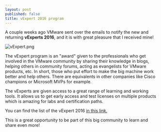 ```yaml
---
layout: post
published: false
title: vExpert 2016 program
---
```

A couple weeks ago VMware sent over the emails to notify the new and returning **vExperts 2016**, and it is with great pleasure that I received mine!

![vExpert.png]({{site.baseurl}}/img/vExpert.png)

The vExpert program is an "award" given to the professionals who get involved in the VMware community by sharing their knowledge in blogs, helping others in community forums, acting as evangelists for VMware products, etc. In short, those who put effort to make the big machine work better and help others. There are equivalents in other companies like Cisco champions or Microsoft MVPs for example.

The vExperts are given access to a great range of learning and working tools. It allows us to get early access and test licenses on multiple products which is amazing for labs and certification paths.

You can find the list of the vExpert 2016 [in this link.](http://blogs.vmware.com/vmtn/2016/08/vexpert-2016-second-half-announcement.html)

This is a great opportunity to be part of this big community to learn and share even more!

